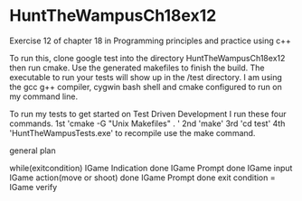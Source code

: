 # HuntTheWampusCh18ex12
Exercise 12 of chapter 18 in Programming principles and practice using c++

To run this, clone google test into the directory HuntTheWampusCh18ex12 then run cmake. 
Use the generated makefiles to finish the build. The executable to run your tests will show up in the /test directory.
I am using the gcc g++ compiler, cygwin bash shell and cmake configured to run on my command line.

To run my tests to get started on Test Driven Development I run these four commands.
	1st 'cmake -G "Unix Makefiles" . '
	2nd 'make'
	3rd 'cd test'
	4th 'HuntTheWampusTests.exe'
to recompile use the make command.

general plan

while(exitcondition)
	IGame Indication done
	IGame Prompt done 
	IGame input 
	IGame action(move or shoot) done 
	IGame Prompt done 
	exit condition = IGame verify
	
